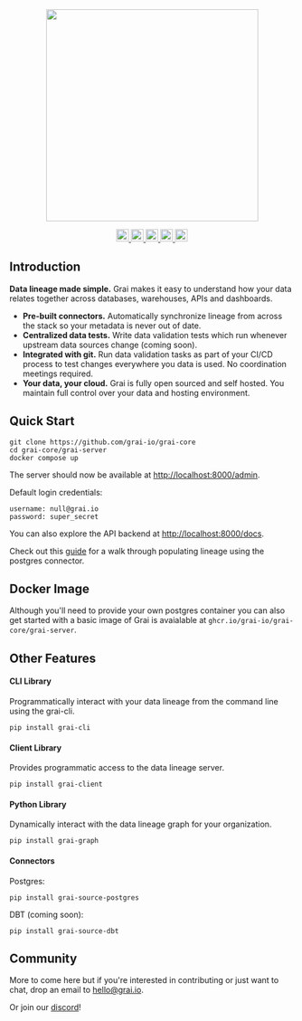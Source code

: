 <div align="center">
  <img src="docs/assets/Grai-Logo-Horizontal-2.png" width="375px"><br>
</div>

<p align="center">
  <a href="https://discord.gg/sPNS8pkywh">
    <img src="https://dcbadge.vercel.app/api/server/eZfYjfWWwB?compact=true" height=22/>
  </a>
   <a href="https://github.com/grai-io/grai-core">
    <img src="https://img.shields.io/github/issues/grai-io/grai-core?style=flat-square" height=22/>
  </a>
  </a>
   <a href="https://github.com/grai-io/grai-core">
    <img src="https://img.shields.io/github/languages/top/grai-io/grai-core?style=flat-square" height=22/>
  </a>
  </a>
   <a href="https://github.com/grai-io/grai-core">
    <img src="https://img.shields.io/pypi/pyversions/grai-graph?style=for-the-badge" height=22/>
  </a>
  <a href=https://www.ycombinator.com/launches/H8h-grai-open-source-version-control-for-metadata target='_blank'>
    <img alt=Launch YC: ✨ Grai - Open-source   version control for metadata src=https://www.ycombinator.com/launches/H8h-grai-open-source-version-control-for-metadata/upvote_embed.svg height=22/>
   </a>
</p>

## Introduction

**Data lineage made simple.**
Grai makes it easy to understand how your data relates together across databases, warehouses, APIs and dashboards.


* **Pre-built connectors.** Automatically synchronize lineage from across the stack so your metadata is never out of date.
* **Centralized data tests.** Write data validation tests which run whenever upstream data sources change (coming soon).
* **Integrated with git.** Run data validation tasks as part of your CI/CD process to test changes everywhere you data is used. No coordination meetings required.
* **Your data, your cloud.** Grai is fully open sourced and self hosted. You maintain full control over your data and hosting environment.


## Quick Start

```
git clone https://github.com/grai-io/grai-core
cd grai-core/grai-server
docker compose up
```

The server should now be available at [http://localhost:8000/admin](http://localhost:8000/admin).

Default login credentials:

```
username: null@grai.io
password: super_secret
```

You can also explore the API backend at [http://localhost:8000/docs](http://localhost:8000/docs).

Check out this [guide](https://github.com/grai-io/grai-core/tree/master/examples/quick_start_postgres) for a walk through populating lineage using the postgres connector.

## Docker Image

Although you'll need to provide your own postgres container you can also get started with a basic image of Grai is
avaialable at `ghcr.io/grai-io/grai-core/grai-server`.



## Other Features

#### CLI Library

Programmatically interact with your data lineage from the command line using the grai-cli.

```
pip install grai-cli
```

#### Client Library

Provides programmatic access to the data lineage server.

```
pip install grai-client
```

#### Python Library

Dynamically interact with the data lineage graph for your organization.

```
pip install grai-graph
```


#### Connectors

Postgres:

```
pip install grai-source-postgres
```

DBT (coming soon):

```
pip install grai-source-dbt
```

## Community

More to come here but if you're interested in contributing or just want to chat, drop an email to hello@grai.io.

Or join our [discord](https://discord.gg/eZfYjfWWwB)!
